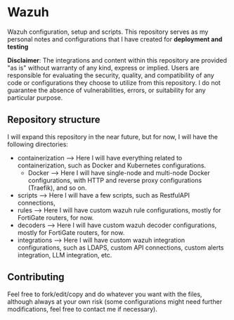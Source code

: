 # Wazuh
Wazuh configuration, setup and scripts. This repository serves as my personal notes and configurations that I have created for **deployment and testing**

**Disclaimer**: The integrations and content within this repository are provided "as is" without warranty of any kind, express or implied. Users are responsible for evaluating the security, quality, and compatibility of any code or configurations they choose to utilize from this repository. I do not guarantee the absence of vulnerabilities, errors, or suitability for any particular purpose.

## Repository structure

I will expand this repository in the near future, but for now, I will have the following directories:
- containerization --> Here I will have everything related to containerization, such as Docker and Kubernetes configurations.
    - Docker --> Here I will have single-node and multi-node Docker configurations, with HTTP and reverse proxy configurations (Traefik), and so on.
- scripts --> Here I will have a few scripts, such as RestfulAPI connections, 
- rules --> Here I will have custom wazuh rule configurations, mostly for FortiGate routers, for now.
- decoders --> Here I will have custom wazuh decoder configurations, mostly for FortiGate routers, for now.
- integrations --> Here I will have custom wazuh integration configurations, such as LDAPS, custom API connections, custom alerts integration, LLM integration, etc.

## Contributing

Feel free to fork/edit/copy and do whatever you want with the files, although always at your own risk (some configurations might need further modifications, feel free to contact me if necessary).
